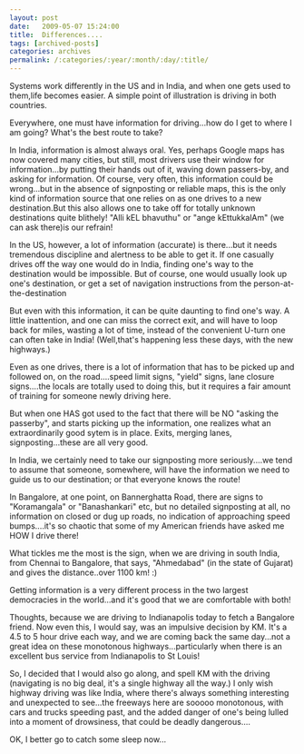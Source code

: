 ```yaml
---
layout: post
date:	2009-05-07 15:24:00
title:  Differences....
tags: [archived-posts]
categories: archives
permalink: /:categories/:year/:month/:day/:title/
---
```

Systems work differently in the US and in India, and when one gets used to them,life becomes easier. A simple point of illustration is driving in both countries.

Everywhere, one must have information for driving...how do I get to where I am going? What's the best route to take?

In India, information is almost always oral. Yes, perhaps Google maps has now covered many cities, but still, most drivers use their window for information...by putting their hands out of it, waving down passers-by, and asking for information. Of course, very often, this information could be wrong...but in the absence of signposting or reliable maps, this is the only kind of information source that one relies on as one drives to a new destination.But this also allows one to take off for totally unknown destinations quite blithely! "Alli kEL bhavuthu" or "ange kEttukkalAm" (we can ask there)is our refrain!

In the US, however, a lot of information (accurate) is there...but it needs tremendous discipline and alertness to be able to get it. If one casually drives off the way one would do in India, finding one's way to the destination would be impossible. But of course, one would usually look up one's destination, or get a set of navigation instructions from the person-at-the-destination

But even with this information, it can be quite daunting to find one's way. A little inattention, and one can miss the correct exit, and will have to loop back for miles, wasting a lot of time, instead of the convenient U-turn one can often take in India! (Well,that's happening less these days, with the new highways.) 

Even as one drives, there is a lot of information that has to be picked up and followed on, on the road....speed limit signs, "yield" signs,  lane closure signs....the locals are totally used to doing this, but it requires a fair amount of training for someone newly driving here.

But when one HAS got used to the fact that there will be NO "asking the passerby", and starts picking up the information, one realizes what an extraordinarily good sytem is in place. Exits, merging lanes, signposting...these are all very good. 

In India, we certainly need to take our signposting more seriously....we tend to assume that someone, somewhere, will have the information we need to guide us to our destination; or that everyone knows the route!

In Bangalore, at one point, on Bannerghatta Road, there are signs to "Koramangala" or "Banashankari" etc, but no detailed signposting at all, no information on closed or dug up roads, no indication of approaching speed bumps....it's so chaotic that some of my American friends have asked me HOW I drive there!

What tickles me the most is the sign, when we are driving in south India, from Chennai to Bangalore, that says, "Ahmedabad" (in the state of Gujarat) and gives the distance..over 1100 km! :)

Getting information is a very different process in the two largest democracies in the world...and it's good that we are comfortable with both!

Thoughts, because we are driving to Indianapolis today to fetch a Bangalore friend. Now even this, I would say, was an impulsive decision by KM. It's a 4.5 to 5 hour drive each way, and we are coming back the same day...not a great idea on these monotonous highways...particularly when there is an excellent bus service from Indianapolis to  St Louis!

So, I decided that I would also go along, and spell KM with the driving (navigating is no big deal, it's a single highway all the way.) I only wish highway driving was like India, where there's always something interesting and unexpected to see...the freeways here are sooooo monotonous, with cars and trucks speeding past, and the added danger of one's being lulled into a moment of drowsiness, that could be deadly dangerous....

OK, I better go to catch some sleep now...
